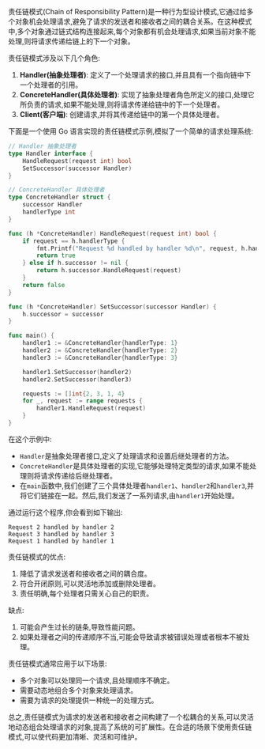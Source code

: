 责任链模式(Chain of Responsibility Pattern)是一种行为型设计模式,它通过给多个对象机会处理请求,避免了请求的发送者和接收者之间的耦合关系。在这种模式中,多个对象通过链式结构连接起来,每个对象都有机会处理请求,如果当前对象不能处理,则将请求传递给链上的下一个对象。

责任链模式涉及以下几个角色:

1. **Handler(抽象处理者)**: 定义了一个处理请求的接口,并且具有一个指向链中下一个处理者的引用。
2. **ConcreteHandler(具体处理者)**: 实现了抽象处理者角色所定义的接口,处理它所负责的请求,如果不能处理,则将请求传递给链中的下一个处理者。
3. **Client(客户端)**: 创建请求,并将其传递给链中的第一个具体处理者。

下面是一个使用 Go 语言实现的责任链模式示例,模拟了一个简单的请求处理系统:

```go
// Handler 抽象处理者
type Handler interface {
    HandleRequest(request int) bool
    SetSuccessor(successor Handler)
}

// ConcreteHandler 具体处理者
type ConcreteHandler struct {
    successor Handler
    handlerType int
}

func (h *ConcreteHandler) HandleRequest(request int) bool {
    if request == h.handlerType {
        fmt.Printf("Request %d handled by handler %d\n", request, h.handlerType)
        return true
    } else if h.successor != nil {
        return h.successor.HandleRequest(request)
    }
    return false
}

func (h *ConcreteHandler) SetSuccessor(successor Handler) {
    h.successor = successor
}

func main() {
    handler1 := &ConcreteHandler{handlerType: 1}
    handler2 := &ConcreteHandler{handlerType: 2}
    handler3 := &ConcreteHandler{handlerType: 3}

    handler1.SetSuccessor(handler2)
    handler2.SetSuccessor(handler3)

    requests := []int{2, 3, 1, 4}
    for _, request := range requests {
        handler1.HandleRequest(request)
    }
}
```

在这个示例中:

- `Handler`是抽象处理者接口,定义了处理请求和设置后继处理者的方法。
- `ConcreteHandler`是具体处理者的实现,它能够处理特定类型的请求,如果不能处理则将请求传递给后继处理者。
- 在`main`函数中,我们创建了三个具体处理者`handler1`、`handler2`和`handler3`,并将它们链接在一起。然后,我们发送了一系列请求,由`handler1`开始处理。

通过运行这个程序,你会看到如下输出:

```
Request 2 handled by handler 2
Request 3 handled by handler 3
Request 1 handled by handler 1
```

责任链模式的优点:

1. 降低了请求发送者和接收者之间的耦合度。
2. 符合开闭原则,可以灵活地添加或删除处理者。
3. 责任明确,每个处理者只需关心自己的职责。

缺点:

1. 可能会产生过长的链条,导致性能问题。
2. 如果处理者之间的传递顺序不当,可能会导致请求被错误处理或者根本不被处理。

责任链模式通常应用于以下场景:

- 多个对象可以处理同一个请求,且处理顺序不确定。
- 需要动态地组合多个对象来处理请求。
- 需要为请求的处理提供一种统一的处理方式。

总之,责任链模式为请求的发送者和接收者之间构建了一个松耦合的关系,可以灵活地动态组合处理请求的对象,提高了系统的可扩展性。在合适的场景下使用责任链模式,可以使代码更加清晰、灵活和可维护。